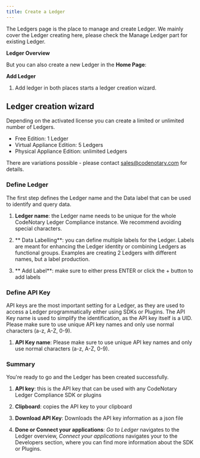 ```yaml
---
title: Create a Ledger
---
```


The Ledgers page is the place to manage and create Ledger. We mainly cover the Ledger creating here, please check the Manage Ledger part for existing Ledger.

**Ledger Overview**

<v-img src="/Ledgers_create.png" alt="Ledgers"></v-img>

But you can also create a new Ledger in the **Home Page**:


<v-img src="/Ledgers_create_home.png" alt="Home Ledger"></v-img>

**Add Ledger**

1. Add ledger in both places starts a ledger creation wizard.

## Ledger creation wizard

Depending on the activated license you can create a limited or unlimited number of Ledgers.

* Free Edition: 1 Ledger
* Virtual Appliance Edition: 5 Ledgers
* Physical Appliance Edition: unlimited Ledgers

There are variations possible - please contact sales@codenotary.com for details.

### Define Ledger

The first step defines the Ledger name and the Data label that can be used to identify and query data.

<v-img src="/create-ledger-step1.png" alt="Define Ledger"></v-img>

1. **Ledger name**: the Ledger name needs to be unique for the whole CodeNotary Ledger Compliance instance. We recommend avoiding special characters. 

2. ** Data Labelling**: you can define multiple labels for the Ledger. Labels are meant for enhancing the Ledger identity or combining Ledgers as functional groups. Examples are creating 2 Ledgers with different names, but a label production. 

3. ** Add Label**: make sure to either press ENTER or click the + button to add labels


### Define API Key

API keys are the most important setting for a Ledger, as they are used to access a Ledger programmatically either using SDKs or Plugins. The API Key name is used to simplify the identification, as the API key itself is a UID.
Please make sure to use unique API key names and only use normal characters (a-z, A-Z, 0-9).

<v-img src="/create-ledger-step2.png" alt="Define API Key"></v-img>

1. **API Key name**: Please make sure to use unique API key names and only use normal characters (a-z, A-Z, 0-9).


### Summary

You're ready to go and the Ledger has been created successfully.

<v-img src="/create-ledger-step3.png" alt="Summary"></v-img>

1. **API key**: this is the API key that can be used with any CodeNotary Ledger Compliance SDK or plugins

2. **Clipboard**: copies the API key to your clipboard

3. **Download API Key**: Downloads the API key information as a json file

4. **Done or Connect your applications**: *Go to Ledger* navigates to the Ledger overview, *Connect your applications* navigates your to the Developers section, where you can find more information about the SDK or Plugins.





